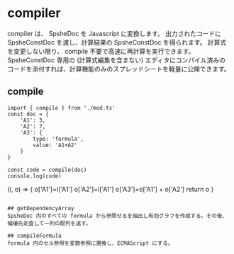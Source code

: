# compiler
compiler は、 SpsheDoc を Javascript に変換します。
出力されたコードに SpsheConstDoc を渡し、計算結果の SpsheConstDoc を得られます。
計算式を変更しない限り、 compile 不要で高速に再計算を実行できます。
SpsheConstDoc 専用の (計算式編集を含まない) エディタにコンパイル済みのコードを添付すれば、計算機能のみのスプレッドシートを軽量に公開できます。

## compile
```
import { compile } from './mod.ts'
const doc = {
	'A1': 3,
	'A2': 7,
	'A3': {
		type: 'formula',
		value: 'A1+A2'
	}
}

const code = compile(doc)
console.log(code)

```
(i, o) => {
	o['A1']=i['A1']
	o['A2']=i['A1']
	o['A3']=o['A1'] + o['A2']
	return o
}
```

## getDependencyArray
SpsheDoc 内のすべての formula から参照せるを抽出し有効グラフを作成する。その後、幅優先走査して一列の配列を返す。

## compileFormula
formula 内のセル参照を変数参照に置換し、ECMAScript にする。
